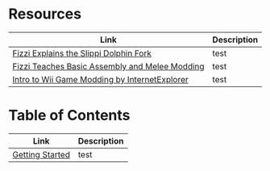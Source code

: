 # Resources

| Link | Description |
| ---- | ----------- |
|[Fizzi Explains the Slippi Dolphin Fork](https://www.youtube.com/watch?v=NOq49h0tkBI) | test |
|[Fizzi Teaches Basic Assembly and Melee Modding](https://www.youtube.com/watch?v=NOq49h0tkBI) | test |
|[Intro to Wii Game Modding by InternetExplorer](https://www.youtube.com/watch?v=IOyQhK2OCs0&list=PL6GfYYW69Pa2L8ZuT5lGrJoC8wOWvbIQv) | test |

# Table of Contents

| Link | Description |
| ---- | ----------- |
| [Getting Started](https://github.com/walz0/ssbm-dev/blob/main/GETTING_STARTED.md) | test | 